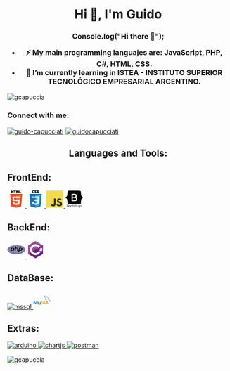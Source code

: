 <h1 align="center">Hi 👋, I'm Guido</h1>
<h3 align="center"> Console.log("Hi there 👋");
  
  - ⚡ My main programming languajes are: JavaScript, PHP, C#, HTML, CSS.
  - 🌱 I’m currently learning in ISTEA - INSTITUTO SUPERIOR TECNOLÓGICO EMPRESARIAL ARGENTINO.</h3>

<p align="left"> <img src="https://komarev.com/ghpvc/?username=gcapuccia&label=Profile%20views&color=0e75b6&style=flat" alt="gcapuccia" /> </p>

<h3 align="left">Connect with me:</h3>
<p align="left">
<a href="https://linkedin.com/in/guido-capucciati" target="blank"><img align="center" src="https://raw.githubusercontent.com/rahuldkjain/github-profile-readme-generator/master/src/images/icons/Social/linked-in-alt.svg" alt="guido-capucciati" height="30" width="40" /></a>
<a href="https://instagram.com/guidocapucciati" target="blank"><img align="center" src="https://raw.githubusercontent.com/rahuldkjain/github-profile-readme-generator/master/src/images/icons/Social/instagram.svg" alt="guidocapucciati" height="30" width="40" /></a>
</p>

<h2 align="center"><b>Languages and Tools:</b></h2>

<h2 align="left"><b>FrontEnd:</b></h2>
<!--HTML -->
<a href="https://www.w3.org/html/" target="_blank" rel="noreferrer"> <img src="https://raw.githubusercontent.com/devicons/devicon/master/icons/html5/html5-original-wordmark.svg" alt="html5" width="40" height="40"/> </a> 
 <!--CSS -->
<a href="https://www.w3schools.com/css/" target="_blank" rel="noreferrer"> <img src="https://raw.githubusercontent.com/devicons/devicon/master/icons/css3/css3-original-wordmark.svg" alt="css3" width="40" height="40"/> </a> 
<!--JS -->
<a href="https://developer.mozilla.org/en-US/docs/Web/JavaScript" target="_blank" rel="noreferrer"> <img src="https://raw.githubusercontent.com/devicons/devicon/master/icons/javascript/javascript-original.svg" alt="javascript" width="40" height="40"/> </a> 
 <!--Bootstrap -->
<a href="https://getbootstrap.com" target="_blank" rel="noreferrer"> <img src="https://raw.githubusercontent.com/devicons/devicon/master/icons/bootstrap/bootstrap-plain-wordmark.svg" alt="bootstrap" width="40" height="40"/> </a> 

<h2 align="left"><b>BackEnd:</b></h2>
 <!--PHP -->
<a href="https://www.php.net" target="_blank" rel="noreferrer"> <img src="https://raw.githubusercontent.com/devicons/devicon/master/icons/php/php-original.svg" alt="php" width="40" height="40"/> </a> 
<a href="https://www.w3schools.com/cs/" target="_blank" rel="noreferrer"> <img src="https://raw.githubusercontent.com/devicons/devicon/master/icons/csharp/csharp-original.svg" alt="csharp" width="40" height="40"/> </a> 

<h2 align="left"><b>DataBase:</b></h2>
<!--SQL -->
<a href="https://www.microsoft.com/en-us/sql-server" target="_blank" rel="noreferrer"> <img src="https://www.svgrepo.com/show/303229/microsoft-sql-server-logo.svg" alt="mssql" width="40" height="40"/> </a>
  <!--MYSQl -->
<a href="https://www.mysql.com/" target="_blank" rel="noreferrer"> <img src="https://raw.githubusercontent.com/devicons/devicon/master/icons/mysql/mysql-original-wordmark.svg" alt="mysql" width="40" height="40"/> </a> 

<h2 align="left"><b>Extras:</b></h2>



<!--Ardruino -->
<p align="left"> <a href="https://www.arduino.cc/" target="_blank" rel="noreferrer"> <img src="https://cdn.worldvectorlogo.com/logos/arduino-1.svg" alt="arduino" width="40" height="40"/> </a>
  <!--Chartjs -->
<a href="https://www.chartjs.org" target="_blank" rel="noreferrer"> <img src="https://www.chartjs.org/media/logo-title.svg" alt="chartjs" width="40" height="40"/> </a> 
    <!--Postman -->
  <a href="https://postman.com" target="_blank" rel="noreferrer"> <img src="https://www.vectorlogo.zone/logos/getpostman/getpostman-icon.svg" alt="postman" width="40" height="40"/> </a>

</p>
<p><img align="center" src="https://github-readme-stats.vercel.app/api/top-langs?username=gcapuccia&show_icons=true&locale=en&layout=compact" alt="gcapuccia" /></p>

<!--



## Console.log("Hi there 👋");
  
  - ⚡ My main programming languajes are: JavaScript, PHP, C#, HTML, CSS.
  - 🌱 I’m currently learning ISTEA - INSTITUTO SUPERIOR TECNOLÓGICO EMPRESARIAL ARGENTINO.
  
  - My Personal Linkeding: <a href:"www.linkedin.com/in/guido-capucciati"; >LINKEDING</a>



**gcapuccia/gcapuccia** is a ✨ _special_ ✨ repository because its `README.md` (this file) appears on your GitHub profile.

Here are some ideas to get you started:

- 🔭 I’m currently working on ...

- 👯 I’m looking to collaborate on ...
- 🤔 I’m looking for help with ...
- 💬 Ask me about ...
- 📫 How to reach me: ...
- 😄 Pronouns: ...
- ⚡ Fun fact: ...
-->
